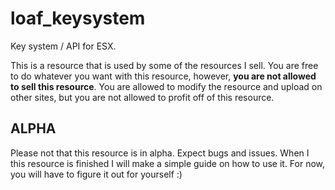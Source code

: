 # loaf_keysystem
Key system / API for ESX. 

This is a resource that is used by some of the resources I sell.
You are free to do whatever you want with this resource, however, **you are not allowed to sell this resource**. You are allowed to modify the resource and upload on other sites, but you are not allowed to profit off of this resource.

## ALPHA
Please not that this resource is in alpha. Expect bugs and issues. 
When I this resource is finished I will make a simple guide on how to use it. For now, you will have to figure it out for yourself :)
